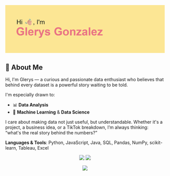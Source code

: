 ![Header](https://github.com/glrryys/glrryys/blob/main/header.png?raw=true)

## 🧠 About Me

Hi, I'm Glerys — a curious and passionate data enthusiast who believes that behind every dataset is a powerful story waiting to be told.

I'm especially drawn to:
- 📊 **Data Analysis** 
- 🤖 **Machine Learning** & **Data Science**

I care about making data not just useful, but understandable. Whether it's a project, a business idea, or a TikTok breakdown, I’m always thinking: “what's the real story behind the numbers?” 

**Languages & Tools**: Python, JavaScript, Java, SQL, Pandas, NumPy, scikit-learn, Tableau, Excel

<p align="center">
  <img src="https://github-readme-stats.vercel.app/api?username=glrryys&show_icons=true&theme=default" width="45%" />
  <img src="https://github-readme-stats.vercel.app/api/top-langs/?username=glrryys&layout=compact" width="45%" />
</p>

<p align="center">
  <img src="https://streak-stats.demolab.com?user=glrryys" width="45%" />
</p>

